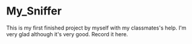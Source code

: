 # My_Sniffer
This is my first finished project by myself with my classmates's help.
I'm very glad although it's very good.
Record it here.
